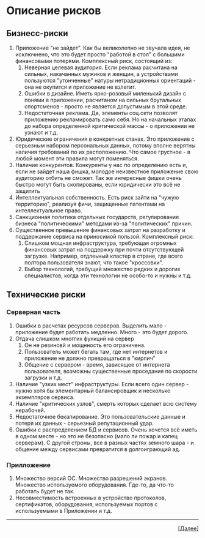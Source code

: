# Описание рисков
## Бизнесс-риски
1. Приложение "не зайдет". Как бы великолепно не звучала идея, не исключнено, что это будет просто "работой в стол" с большими финансовыми потерями. Комплексный риск, состоящий из:
    1. Неверная целевая аудитория. Если реклама расчитана на сильных, накачанных мужиков и женщин, а устройствами пользуются "утонченные" натуры нетрадиционных ориентаций - она не окупится и приложение не взлетит. 
    2. Ошибки в дизайне. Иметь ярко-розовый миленький дизайн с понями в приложении, расчитаном на сильных брутальных спортсменов - просто не является допустимым в этой среде.
    3. Недостаточная реклама. Да, элементы соц.сети позволят приложению рекламировать само себя. Но на начальных этапах до набора определенной критической массы - о приложении не узнают и т.д.
2. Юридические ограничения в конкретных станах. Это приложение с серьезным набором персональных данных, потому вполне верятны наличия требований по их расположению. Что самое грустное - в любой момент эти правила могут поменяться.
3. Наличие конкурентов. Конкуренты у нас по определению есть и, если не зайдет наша фишка, молодое неизвестное приложение свою аудиторию отбить не сможет. Так же интересные фишки очень быстро могут быть скопированы, если юридически это всё не защитить
4. Интеллектуальная собственность. Есть риск зайти на "чужую территорию", реализуя фичи, защищенные патентами на интеллектуальное право.
5. Санкционная политика отдельных государств, регулирование бизнеса "политическими" методами из-за "политических" причин. 
6. Существенное превышение финансовых затрат на разработку и поддержание сервиса на приносимой пользой. Комплексный риск:
    1. Слишком мощная инфраструктура, требующая огромных финансовых затрат на поддержку при почти отсутствующей загрузке. Например, отдлеьный кластер в стране, где всего полтора пользователя знают, что такое "кроссовки".
    2. Выбор технологий, требущий множество редких и дорогих специалистов, когда эти технологии не особо-то и нужны и т.д.

## Технические риски
### Серверная часть
1. Ошибки в расчетах ресурсов серверов. Выделить мало - приложение будет работать медленно. Много - это будет дорого.
2. Отдача слишком многгих функций на сервер
    1. Он не резиновй и мощнность его ограничена.
    2. Пользователь может бегать там, где нет интернетов и приложение не должно превращаться в "кирпич"
    3. Общение с сервером - время, зависящее от интернета пользователя, возможны существенные проседания по скорости загрузки и т.д.
3. Наличие "узких мест" инфраструктуры. Если всего один сервер - нужно хотя бы элементарный балансировщик и несколько экземпляров сервиса.
4. Наличие "критических узлов", смерть которых сделает всю систему нерабочей.
5. Недостаточное бекапирование. Это пользовательские данные и потеря их данных - серьезный репутационный удар.
6. Ошибки с распределением БД и сервисов. Очень хочется всё иметь в одном месте - но это не безопасно (мало ли пожар и капец серверам). С другой строны, все в разных частях земного шара - и общение между сервисами превратится в долгоиграющий ад.
### Прилложение
1. Множество версий ОС. Множество разрешений экранов. Множество используемого оборудования. Где-то, да что-то работать будет не так. 
2. Несовместимость встроенных в устройство протоколов, сертификатов, оборудования, используемых портов с используемыми в Приложении и т.д.

---
<p align="right"><a href="06_wayToBuild.md">[Далее]</p>